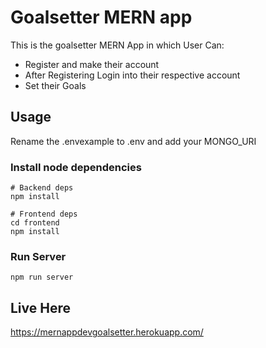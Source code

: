 # Goalsetter MERN app

This is the goalsetter MERN App in which User Can:
- Register and make their account
- After Registering Login into their respective account
-  Set their Goals

## Usage

Rename the .envexample to .env and add your MONGO_URI

### Install node dependencies

```
# Backend deps
npm install

# Frontend deps
cd frontend
npm install
```

### Run Server

```
npm run server
```

## Live Here

https://mernappdevgoalsetter.herokuapp.com/
